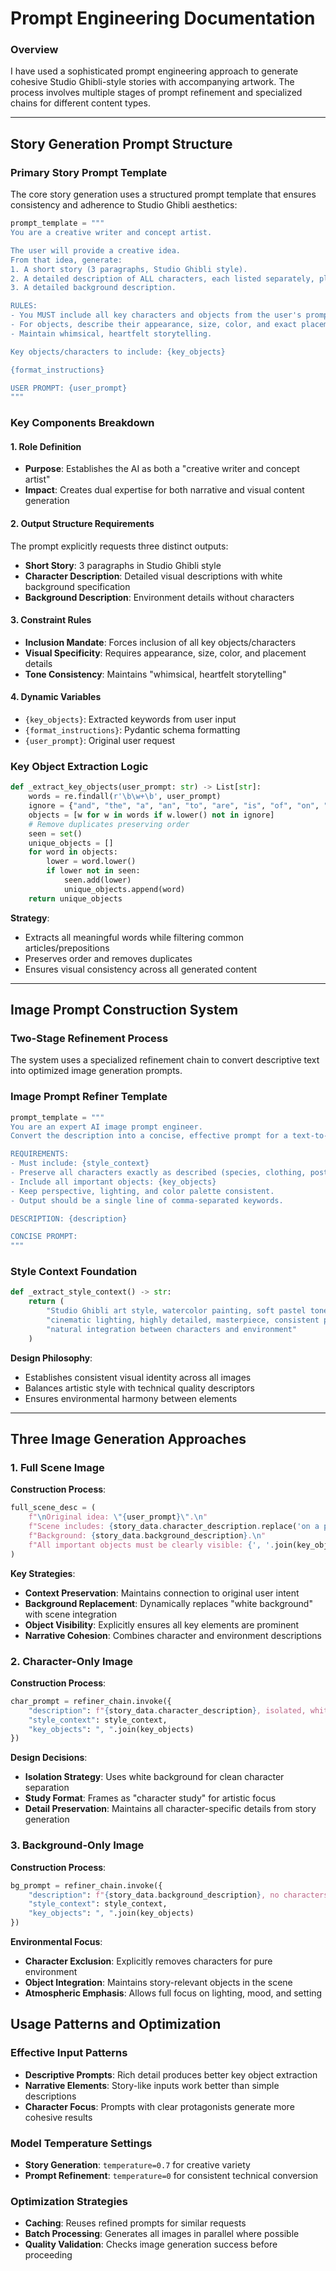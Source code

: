 # Prompt Engineering Documentation

### Overview

I have used a sophisticated prompt engineering approach to generate cohesive Studio Ghibli-style stories with accompanying artwork. The process involves multiple stages of prompt refinement and specialized chains for different content types.

---

## Story Generation Prompt Structure

### Primary Story Prompt Template

The core story generation uses a structured prompt template that ensures consistency and adherence to Studio Ghibli aesthetics:

```python
prompt_template = """
You are a creative writer and concept artist.

The user will provide a creative idea.  
From that idea, generate:
1. A short story (3 paragraphs, Studio Ghibli style).
2. A detailed description of ALL characters, each listed separately, plain white background.
3. A detailed background description.

RULES:
- You MUST include all key characters and objects from the user's prompt in every part of your output.
- For objects, describe their appearance, size, color, and exact placement so they are easy to visualize in artwork.
- Maintain whimsical, heartfelt storytelling.

Key objects/characters to include: {key_objects}

{format_instructions}

USER PROMPT: {user_prompt}
"""
```

### Key Components Breakdown

#### 1. Role Definition
- **Purpose**: Establishes the AI as both a "creative writer and concept artist"
- **Impact**: Creates dual expertise for both narrative and visual content generation

#### 2. Output Structure Requirements
The prompt explicitly requests three distinct outputs:
- **Short Story**: 3 paragraphs in Studio Ghibli style
- **Character Description**: Detailed visual descriptions with white background specification
- **Background Description**: Environment details without characters

#### 3. Constraint Rules
- **Inclusion Mandate**: Forces inclusion of all key objects/characters
- **Visual Specificity**: Requires appearance, size, color, and placement details
- **Tone Consistency**: Maintains "whimsical, heartfelt storytelling"

#### 4. Dynamic Variables
- `{key_objects}`: Extracted keywords from user input
- `{format_instructions}`: Pydantic schema formatting
- `{user_prompt}`: Original user request

### Key Object Extraction Logic

```python
def _extract_key_objects(user_prompt: str) -> List[str]:
    words = re.findall(r'\b\w+\b', user_prompt)
    ignore = {"and", "the", "a", "an", "to", "are", "is", "of", "on", "in", "with", "for", "but"}
    objects = [w for w in words if w.lower() not in ignore]
    # Remove duplicates preserving order
    seen = set()
    unique_objects = []
    for word in objects:
        lower = word.lower()
        if lower not in seen:
            seen.add(lower)
            unique_objects.append(word)
    return unique_objects
```

**Strategy**: 
- Extracts all meaningful words while filtering common articles/prepositions
- Preserves order and removes duplicates
- Ensures visual consistency across all generated content

---

## Image Prompt Construction System

### Two-Stage Refinement Process

The system uses a specialized refinement chain to convert descriptive text into optimized image generation prompts.

### Image Prompt Refiner Template

```python
prompt_template = """
You are an expert AI image prompt engineer.
Convert the description into a concise, effective prompt for a text-to-image model.

REQUIREMENTS:
- Must include: {style_context}
- Preserve all characters exactly as described (species, clothing, posture, accessories).
- Include all important objects: {key_objects}
- Keep perspective, lighting, and color palette consistent.
- Output should be a single line of comma-separated keywords.

DESCRIPTION: {description}

CONCISE PROMPT:
"""
```

### Style Context Foundation

```python
def _extract_style_context() -> str:
    return (
        "Studio Ghibli art style, watercolor painting, soft pastel tones, "
        "cinematic lighting, highly detailed, masterpiece, consistent perspective, "
        "natural integration between characters and environment"
    )
```

**Design Philosophy**: 
- Establishes consistent visual identity across all images
- Balances artistic style with technical quality descriptors
- Ensures environmental harmony between elements

---

## Three Image Generation Approaches

### 1. Full Scene Image

**Construction Process**:
```python
full_scene_desc = (
    f"\nOriginal idea: \"{user_prompt}\".\n"
    f"Scene includes: {story_data.character_description.replace('on a plain white background', 'naturally integrated into the scene')}.\n"
    f"Background: {story_data.background_description}.\n"
    f"All important objects must be clearly visible: {', '.join(key_objects)}.\n"
)
```

**Key Strategies**:
- **Context Preservation**: Maintains connection to original user intent
- **Background Replacement**: Dynamically replaces "white background" with scene integration
- **Object Visibility**: Explicitly ensures all key elements are prominent
- **Narrative Cohesion**: Combines character and environment descriptions

### 2. Character-Only Image

**Construction Process**:
```python
char_prompt = refiner_chain.invoke({
    "description": f"{story_data.character_description}, isolated, white background, character study.",
    "style_context": style_context,
    "key_objects": ", ".join(key_objects)
})
```

**Design Decisions**:
- **Isolation Strategy**: Uses white background for clean character separation
- **Study Format**: Frames as "character study" for artistic focus
- **Detail Preservation**: Maintains all character-specific details from story generation

### 3. Background-Only Image

**Construction Process**:
```python
bg_prompt = refiner_chain.invoke({
    "description": f"{story_data.background_description}, no characters, environment only.",
    "style_context": style_context,
    "key_objects": ", ".join(key_objects)
})
```

**Environmental Focus**:
- **Character Exclusion**: Explicitly removes characters for pure environment
- **Object Integration**: Maintains story-relevant objects in the scene
- **Atmospheric Emphasis**: Allows full focus on lighting, mood, and setting


## Usage Patterns and Optimization

### Effective Input Patterns
- **Descriptive Prompts**: Rich detail produces better key object extraction
- **Narrative Elements**: Story-like inputs work better than simple descriptions
- **Character Focus**: Prompts with clear protagonists generate more cohesive results

### Model Temperature Settings
- **Story Generation**: `temperature=0.7` for creative variety
- **Prompt Refinement**: `temperature=0` for consistent technical conversion

### Optimization Strategies
- **Caching**: Reuses refined prompts for similar requests
- **Batch Processing**: Generates all images in parallel where possible
- **Quality Validation**: Checks image generation success before proceeding

